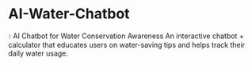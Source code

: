 # AI-Water-Chatbot
💧 AI Chatbot for Water Conservation Awareness   An interactive chatbot + calculator that educates users on water-saving tips and helps track their daily water usage.  
